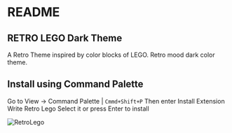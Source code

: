 # README

## RETRO LEGO Dark Theme

A Retro Theme inspired by color blocks of LEGO. Retro mood dark color theme.

## Install using Command Palette

Go to View -> Command Palette | `Cmmd+Shift+P` Then enter Install Extension
Write Retro Lego Select it or press Enter to install

![RetroLego](https://media.vlpt.us/images/pear/post/9ef6b6dc-411d-47c9-ad0a-fd1598cc5b8e/RetroLego.png)
